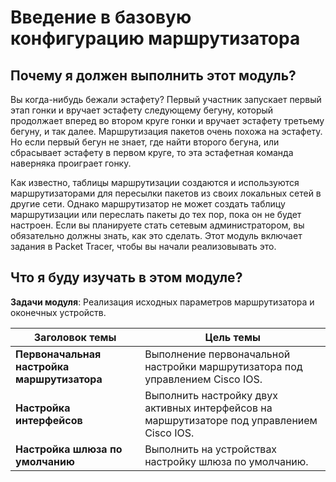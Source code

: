 # Введение в базовую конфигурацию маршрутизатора

<!-- 10.0.1 -->
##  Почему я должен выполнить этот модуль?

Вы когда-нибудь бежали эстафету? Первый участник запускает первый этап гонки и вручает эстафету следующему бегуну, который продолжает вперед во втором круге гонки и вручает эстафету третьему бегуну, и так далее. Маршрутизация пакетов очень похожа на эстафету. Но если первый бегун не знает, где найти второго бегуна, или сбрасывает эстафету в первом круге, то эта эстафетная команда наверняка проиграет гонку.

Как известно, таблицы маршрутизации создаются и используются маршрутизаторами для пересылки пакетов из своих локальных сетей в другие сети. Однако маршрутизатор не может создать таблицу маршрутизации или переслать пакеты до тех пор, пока он не будет настроен. Если вы планируете стать сетевым администратором, вы обязательно должны знать, как это сделать. Этот модуль включает задания в Packet Tracer, чтобы вы начали реализовывать это.

<!-- 10.0.2 -->
##  Что я буду изучать в этом модуле?

**Задачи модуля**: Реализация исходных параметров маршрутизатора и оконечных устройств.

| **Заголовок темы** | **Цель темы** |
| --- | --- |
| **Первоначальная настройка маршрутизатора** | Выполнение первоначальной настройки маршрутизатора под управлением Cisco IOS. |
| **Настройка интерфейсов** | Выполнить настройку двух активных интерфейсов на маршрутизаторе под управлением Cisco IOS. |
| **Настройка шлюза по умолчанию** | Выполнить на устройствах настройку шлюза по умолчанию. |

